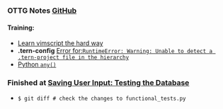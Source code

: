 ### OTTG Notes [GitHub](https://github.com/Jacedeuce/ottg/commits/master)
#### Training:
* [Learn vimscript the hard way](https://learnvimscriptthehardway.stevelosh.com/)
* **.tern-config**
[Error for:`RuntimeError: Warning: Unable to detect a .tern-project file in the hierarchy`](https://github.com/ain/.vim/issues/46)
* [Python `any()`](https://www.programiz.com/python-programming/methods/built-in/any)

### Finished at [Saving User Input: Testing the Database](http://www.obeythetestinggoat.com/book/chapter_post_and_database.html)
* `$ git diff # check the changes to functional_tests.py`
<!--stackedit_data:
eyJoaXN0b3J5IjpbMTg1MzcwMTg1NiwtMTMxMTc5NTAyLC0xND
U3MjAzNjkxXX0=
-->